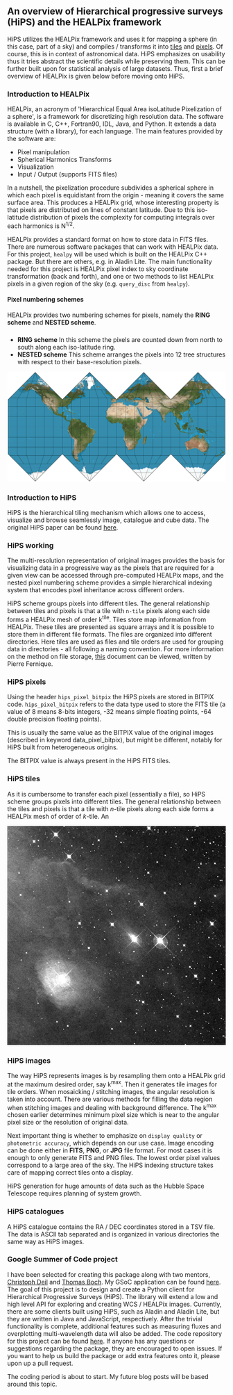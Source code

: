**An overview of Hierarchical progressive surveys (HiPS) and the HEALPix framework**
------------------------------------------------------

HiPS utilizes the HEALPix framework and uses it for mapping a sphere (in this case, part of a sky) and compiles / transforms it into [tiles](#hips-tiles) and [pixels](#hips-pixels). Of course, this is in context of astronomical data. HiPS emphasizes on usability thus it tries abstract the scientific details while preserving them. This can be further built upon for statistical analysis of large datasets. Thus, first a brief overview of HEALPix is given below before moving onto HiPS.

### Introduction to HEALPix
HEALPix, an acronym of 'Hierarchical Equal Area isoLatitude Pixelization of a sphere', is a framework for discretizing high resolution data. The software is available in C, C++, Fortran90, IDL, Java, and Python. It extends a data structure (with a library), for each language. The main features provided by the software are:

* Pixel manipulation
* Spherical Harmonics Transforms
* Visualization
* Input / Output (supports FITS files)

In a nutshell, the pixelization procedure subdivides a spherical sphere in which each pixel is equidistant from the origin - meaning it covers the same surface area. This produces a HEALPix grid, whose interesting property is that pixels are distributed on lines of constant latitude. Due to this iso-latitude distribution of pixels the complexity for computing integrals over each harmonics is N<sup>1/2</sup>.

HEALPix provides a standard format on how to store data in FITS files.  There are numerous software packages that can work with HEALPix data. For this project, ``healpy`` will be used which is built on the HEALPix C++ package. But there are others, e.g. in Aladin Lite. The main functionality needed for this project is HEALPix pixel index to sky coordinate transformation (back and forth), and one or two methods to list HEALPix pixels in a given region of the sky (e.g. ``query_disc`` from ``healpy``).

#### Pixel numbering schemes
HEALPix provides two numbering schemes for pixels, namely the **RING scheme** and **NESTED scheme**.
##### 

 - **RING scheme**
In this scheme the pixels are counted down from north to south along each iso-latitude ring.
 - **NESTED scheme**
 This scheme arranges the pixels into 12 tree structures with respect to their base-resolution pixels.

![HEALPix projection](https://github.com/adl1995/HIPS-to-Py/blob/master/images/HEALPix_projection_SW.png)

### Introduction to HiPS

HiPS is the hierarchical tiling mechanism which allows one to access, visualize and browse seamlessly image, catalogue and cube data. The original HiPS paper can be found [here](https://arxiv.org/pdf/1505.02291.pdf).

### HiPS working
The multi-resolution representation of original images provides the basis for visualizing data in a progressive way as the pixels that are required for a given view can be accessed through pre-computed HEALPix maps, and the nested pixel numbering scheme provides a simple hierarchical indexing system that encodes pixel inheritance across different orders.

HiPS scheme groups pixels into different tiles. The general relationship between tiles and pixels is that a tile with ``n-tile`` pixels along each side forms a HEALPix mesh of order k<sup>tile</sup>. Tiles store map information from HEALPix. These tiles are presented as square arrays and it is possible to store them in different file formats. The files are organized into different directories. Here tiles are used as files and tile orders are used for grouping data in directories - all following a naming convention. For more information on the method on file storage, [this](http://aladin.unistra.fr/hips/hipsdoc.pdf) document can be viewed, written by Pierre Fernique.

### HiPS pixels
Using the header ``hips_pixel_bitpix`` the HiPS pixels are stored in BITPIX code. ``hips_pixel_bitpix`` refers to the data type used to store the FITS tile (a value of 8 means 8-bits integers, -32 means simple floating points, -64 double precision floating points).

This is usually the same value as the BITPIX value of the original images (described in keyword data_pixel_bitpix), but might be different, notably for HiPS built from heterogeneous origins.

The BITPIX value is always present in the HiPS FITS tiles.
### HiPS tiles
As it is cumbersome to transfer each pixel (essentially a file), so HiPS scheme groups pixels into different tiles. The general relationship between the tiles and pixels is that a tile with *n*-tile pixels along each
side forms a HEALPix mesh of order of *k*-tile. An 

![A HiPS tile](https://github.com/adl1995/HIPS-to-Py/blob/master/images/hips-tile.jpg)

### HiPS images

The way HiPS represents images is by resampling them onto a HEALPix grid at the maximum desired order, say k<sup>max</sup>. Then it generates tile images for tile orders. When mosaicking / stitching images, the angular resolution is taken into account. There are various methods for filling the data region when stitching images and dealing with background difference. The k<sup>max</sup> chosen earlier determines minimum pixel size which is near to the angular pixel size or the resolution of original data.

Next important thing is whether to emphasize on ``display quality`` or ``photometric accuracy``, which depends on our use case. Image encoding can be done either in **FITS**, **PNG**, or **JPG** file format. For most cases it is enough to only generate FITS and PNG files. The lowest order pixel values correspond to a large area of the sky. The HiPS indexing structure takes care of mapping correct tiles onto a display.

HiPS generation for huge amounts of data such as the Hubble Space Telescope requires planning of system growth.

### HiPS catalogues

A HiPS catalogue contains the RA / DEC coordinates stored in a TSV file. The data is ASCII tab separated and is organized in various directories the same way as HiPS images.

### Google Summer of Code project

I have been selected for creating this package along with two mentors, [Christoph Deil](https://github.com/cdeil) and  [Thomas Boch](https://github.com/tboch). My GSoC application can be found [here](https://github.com/adl1995/HIPS-to-Py/blob/master/documents/application.md). The goal of this project is to design and create a Python client for Hierarchical Progressive Surveys (HiPS). The library will extend a low and high level API for exploring and creating WCS / HEALPix images. Currently, there are some clients built using HiPS, such as Aladin and Aladin Lite, but they are written in Java and JavaScript, respectively. After the trivial functionality is complete, additional features such as measuring fluxes and overplotting multi-wavelength data will also be added. The code repository for this project can be found [here](https://github.com/hipspy/hips).  If anyone has any questions or suggestions regarding the package, they are encouraged to open issues. If you want to help us build the package or add extra features onto it, please upon up a pull request.

The coding period is about to start. My future blog posts will be based around this topic.


